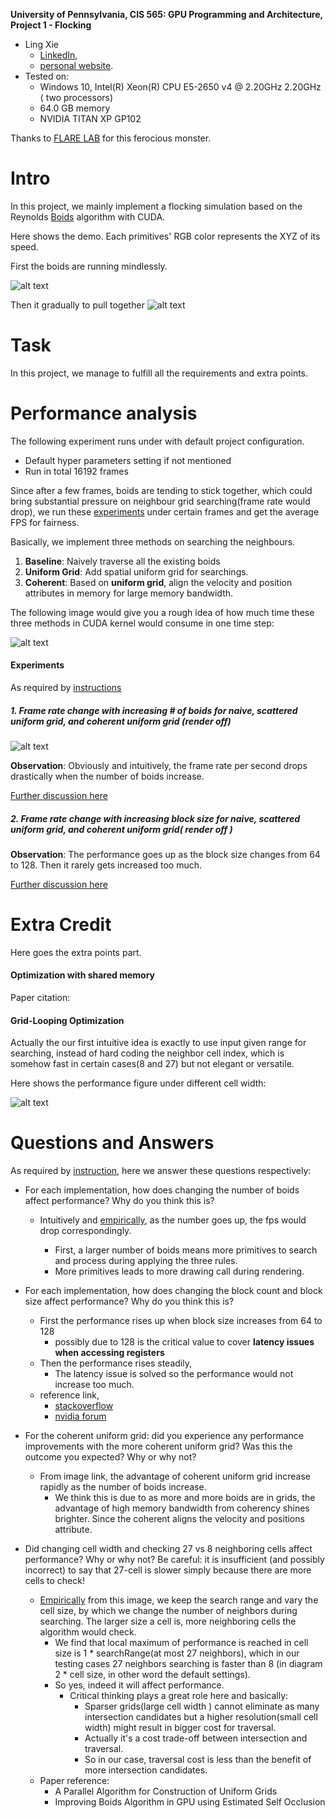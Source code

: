 **University of Pennsylvania, CIS 565: GPU Programming and Architecture,
Project 1 - Flocking**

* Ling Xie
  * [LinkedIn](https://www.linkedin.com/in/ling-xie-94b939182/), 
  * [personal website](https://jack12xl.netlify.app).
* Tested on: 
  * Windows 10, Intel(R) Xeon(R) CPU E5-2650 v4 @ 2.20GHz 2.20GHz ( two processors) 
  * 64.0 GB memory
  * NVIDIA TITAN XP GP102

Thanks to [FLARE LAB](http://faculty.sist.shanghaitech.edu.cn/faculty/liuxp/flare/index.html) for this ferocious monster.

# Intro

In this project, we mainly implement a flocking simulation based on the Reynolds [Boids](http://www.kfish.org/boids/pseudocode.html) algorithm with CUDA. 

Here shows the demo. Each primitives' RGB color represents the XYZ  of its speed. 

First the boids are running mindlessly.

![alt text](https://github.com/Jack12xl/Project1-CUDA-Flocking/blob/master/images/Boids%20Ugrid%20base.png)

Then it gradually to pull together
![alt text](https://github.com/Jack12xl/Project1-CUDA-Flocking/blob/master/images/Boids%20Ugrid%20base.png)




# Task

In this project, we manage to fulfill all the requirements and extra points.

# Performance analysis

The following experiment runs under with default project configuration.

- Default hyper parameters setting if not mentioned
- Run in total 16192 frames

Since after a few frames, boids are tending to stick together, which could bring substantial pressure on neighbour grid searching(frame rate would drop), we run these [experiments]() under certain frames and get the average FPS for fairness.  

Basically, we implement three methods on searching the neighbours.

1. **Baseline**: Naively traverse all the existing boids
2. **Uniform Grid**: Add spatial uniform grid for searchings.
3. **Coherent**: Based on **uniform grid**, align the velocity and position attributes in memory for large memory bandwidth.

The following image would give you a rough idea of how much time these three methods in CUDA kernel would consume in one time step:

![alt text](https://github.com/Jack12xl/Project1-CUDA-Flocking/blob/master/images/Boids%20Ugrid%20base.png)



#### Experiments

As required by [instructions](https://github.com/Jack12xl/Project1-CUDA-Flocking/blob/master/INSTRUCTION.md)

##### 1. Frame rate change with increasing **# of boids** for naive, scattered uniform grid, and coherent uniform grid (render off)

![alt text](https://github.com/Jack12xl/Project1-CUDA-Flocking/blob/master/images/Boids%20Ugrid%20base.png)

**Observation**: Obviously and intuitively, the frame rate per second drops drastically when the number of boids increase.

[Further discussion here]()

##### 2. Frame rate change with increasing **block size** for naive, scattered uniform grid, and coherent uniform grid( render off )

**Observation**: The performance goes up as the block size changes from 64 to 128. Then it rarely gets increased too much.  

[Further discussion here]()

# Extra Credit

Here goes the extra points part.



#### Optimization with shared memory

Paper citation: 

#### Grid-Looping Optimization

Actually the our first intuitive idea is exactly to use input given range for searching, instead of hard coding the neighbor cell index, which is somehow fast in certain cases(8 and 27) but not elegant or versatile.  

Here shows the performance figure under different cell width:

![alt text](https://github.com/Jack12xl/Project1-CUDA-Flocking/blob/master/images/Boids%20Ugrid%20base.png)

# Questions and Answers

As required by [instruction](https://github.com/Jack12xl/Project1-CUDA-Flocking/blob/master/INSTRUCTION.md), here we answer these questions respectively:

- For each implementation, how does changing the number of boids affect performance? Why do you think this is?

  - Intuitively and [empirically](), as the number goes up, the fps would drop correspondingly.

    - First, a larger number of boids means more primitives to search and process during applying the three rules.
    -   More primitives leads to more drawing call during rendering.

    

- For each implementation, how does changing the block count and block size affect performance? Why do you think this is?
  - First the performance rises up when block size increases from 64 to 128
    - possibly due to 128 is the critical value to cover **latency issues when accessing registers**
  - Then the performance rises steadily,
    - The latency issue is solved so the performance would not increase too much.
  - reference link, 
    - [stackoverflow](https://stackoverflow.com/questions/9985912/how-do-i-choose-grid-and-block-dimensions-for-cuda-kernels)
    - [nvidia forum](https://forums.developer.nvidia.com/t/how-to-decide-the-optimal-block-size-in-cuda/14906)
- For the coherent uniform grid: did you experience any performance improvements with the more coherent uniform grid? Was this the outcome you expected? Why or why not?
  - From image link, the advantage of coherent uniform grid increase rapidly as the number of boids increase.
    - We think this is due to as more and more boids are in grids, the advantage of high memory bandwidth from coherency shines brighter. Since the coherent aligns the velocity and positions attribute.
- Did changing cell width and checking 27 vs 8 neighboring cells affect performance? Why or why not? Be careful: it is insufficient (and possibly incorrect) to say that 27-cell is slower simply because there are more cells to check!
  - [Empirically]() from this image, we keep the search range and vary the cell size, by which we change the number of neighbors during searching. The larger size a cell is, more neighboring cells the algorithm would check.
    - We find that local maximum of performance is reached in cell size is 1 * searchRange(at most 27 neighbors), which in our testing cases 27 neighbors searching is faster than 8 (in diagram 2 * cell size, in other word the default settings).
    - So yes, indeed it will affect performance.
      - Critical thinking plays a great role here and basically:
        - Sparser grids(large cell width ) cannot eliminate as many intersection candidates but a higher resolution(small cell width) might result in bigger cost for traversal.
        - Actually it's a cost trade-off between intersection and traversal.
        - So in our case, traversal cost is less than the benefit of more intersection candidates. 
  - Paper reference: 
    - A Parallel Algorithm for Construction of Uniform Grids
    - Improving Boids Algorithm in GPU using Estimated Self Occlusion